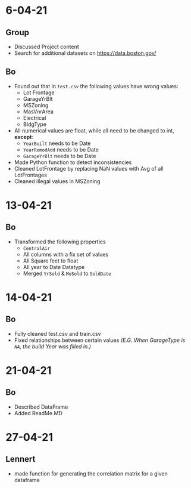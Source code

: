 # 6-04-21
## Group
- Discussed Project content
- Search for additional datasets on https://data.boston.gov/ 

## Bo
- Found out that in `test.csv` the following values have wrong values:
  - Lot Frontage
  - GarageYrBlt
  - MSZoning
  - MasVnrArea
  - Electrical
  - BldgType
- All numerical values are float, while all need to be changed to int, **except**:
  - `YearBuilt` needs to be Date
  - `YearRemodAdd` needs to be Date
  - `GarageYrBlt` needs to be Date
- Made Python function to detect inconsistencies
- Cleaned LotFrontage by replacing NaN values with Avg of all LotFrontages
- Cleaned illegal values in MSZoning

# 13-04-21
## Bo
- Transformed the following properties
  - `CentralAir`
  - All columns with a fix set of values
  - All Square feet to float
  - All year to Date Datatype
  - Merged `YrSold` & `MoSold` to `SoldDate`
  
# 14-04-21
## Bo
- Fully cleaned test.csv and train.csv
- Fixed relationships between certain values *(E.G. When GarageType is `NA`, the build Year was filled in.)*

# 21-04-21
## Bo
- Described DataFrame
- Added ReadMe.MD

# 27-04-21
## Lennert
- made function for generating the correlation matrix for a given dataframe

